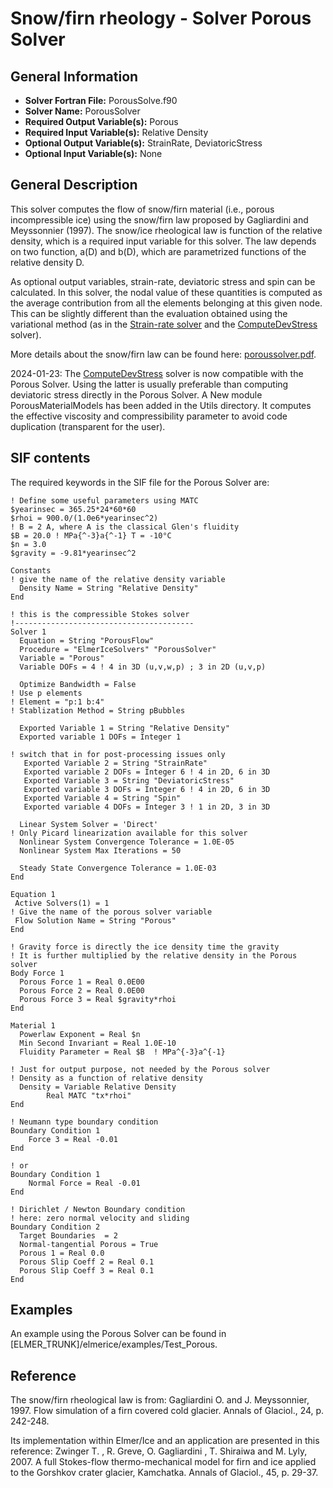 # Snow/firn rheology - Solver Porous Solver
## General Information
- **Solver Fortran File:** PorousSolve.f90
- **Solver Name:** PorousSolver
- **Required Output Variable(s):** Porous
- **Required Input Variable(s):** Relative Density
- **Optional Output Variable(s):** StrainRate, DeviatoricStress
- **Optional Input Variable(s):** None

## General Description
This solver computes the flow of snow/firn material (i.e., porous incompressible ice) using the snow/firn law proposed by Gagliardini and Meyssonnier (1997). The snow/ice rheological law is function of the relative density, which is a required input variable for this solver. The law depends on two function, a(D) and b(D), which are parametrized functions of the relative density D.

As optional output variables, strain-rate, deviatoric stress and spin can be calculated. In this solver, the nodal value of these quantities is computed as the average contribution from all the elements belonging at this given node. This can be slightly different than the evaluation obtained using the variational method (as in the [Strain-rate solver](./ComputeStrainRate.md) and the [ComputeDevStress](./ComputeDevStress.md) solver).

More details about the snow/firn law can be found here: [poroussolver.pdf](./poroussolver.pdf).

2024-01-23: The [ComputeDevStress](./ComputeDevStress.md) solver is now compatible with the Porous Solver. Using the latter is usually preferable than computing deviatoric stress directly in the Porous Solver. A New module PorousMaterialModels has been added in the Utils directory. It computes the effective viscosity and compressibility parameter to avoid code duplication (transparent for the user).

## SIF contents
The required keywords in the SIF file for the Porous Solver are:

```
! Define some useful parameters using MATC
$yearinsec = 365.25*24*60*60
$rhoi = 900.0/(1.0e6*yearinsec^2)
! B = 2 A, where A is the classical Glen's fluidity
$B = 20.0 ! MPa{^-3}a{^-1} T = -10°C
$n = 3.0
$gravity = -9.81*yearinsec^2

Constants
! give the name of the relative density variable 
  Density Name = String "Relative Density"
End

! this is the compressible Stokes solver
!----------------------------------------
Solver 1
  Equation = String "PorousFlow"
  Procedure = "ElmerIceSolvers" "PorousSolver"
  Variable = "Porous"
  Variable DOFs = 4 ! 4 in 3D (u,v,w,p) ; 3 in 2D (u,v,p)
  
  Optimize Bandwidth = False
! Use p elements
! Element = "p:1 b:4"
! Stablization Method = String pBubbles

  Exported Variable 1 = String "Relative Density"
  Exported variable 1 DOFs = Integer 1

! switch that in for post-processing issues only
   Exported Variable 2 = String "StrainRate"
   Exported variable 2 DOFs = Integer 6 ! 4 in 2D, 6 in 3D
   Exported Variable 3 = String "DeviatoricStress"
   Exported variable 3 DOFs = Integer 6 ! 4 in 2D, 6 in 3D
   Exported Variable 4 = String "Spin"
   Exported variable 4 DOFs = Integer 3 ! 1 in 2D, 3 in 3D

  Linear System Solver = 'Direct'
! Only Picard linearization available for this solver
  Nonlinear System Convergence Tolerance = 1.0E-05
  Nonlinear System Max Iterations = 50

  Steady State Convergence Tolerance = 1.0E-03
End

Equation 1
 Active Solvers(1) = 1
! Give the name of the porous solver variable
 Flow Solution Name = String "Porous"
End

! Gravity force is directly the ice density time the gravity
! It is further multiplied by the relative density in the Porous solver
Body Force 1
  Porous Force 1 = Real 0.0E00
  Porous Force 2 = Real 0.0E00
  Porous Force 3 = Real $gravity*rhoi 
End

Material 1
  Powerlaw Exponent = Real $n
  Min Second Invariant = Real 1.0E-10
  Fluidity Parameter = Real $B  ! MPa^{-3}a^{-1} 
 
! Just for output purpose, not needed by the Porous solver   
! Density as a function of relative density
  Density = Variable Relative Density
        Real MATC "tx*rhoi"
End

! Neumann type boundary condition
Boundary Condition 1
    Force 3 = Real -0.01
End

! or
Boundary Condition 1
    Normal Force = Real -0.01
End

! Dirichlet / Newton Boundary condition
! here: zero normal velocity and sliding
Boundary Condition 2
  Target Boundaries  = 2
  Normal-tangential Porous = True
  Porous 1 = Real 0.0
  Porous Slip Coeff 2 = Real 0.1
  Porous Slip Coeff 3 = Real 0.1
End
```

## Examples
An example using the Porous Solver can be found in [ELMER_TRUNK]/elmerice/examples/Test_Porous.

## Reference
The snow/firn rheological law is from:
Gagliardini O. and J. Meyssonnier, 1997. Flow simulation of a firn covered cold glacier. Annals of Glaciol., 24, p. 242-248.

Its implementation within Elmer/Ice and an application are presented in this reference:
Zwinger T. , R. Greve, O. Gagliardini , T. Shiraiwa and M. Lyly, 2007. A full Stokes-flow thermo-mechanical model for firn and ice applied to the Gorshkov crater glacier, Kamchatka. Annals of Glaciol., 45, p. 29-37.
